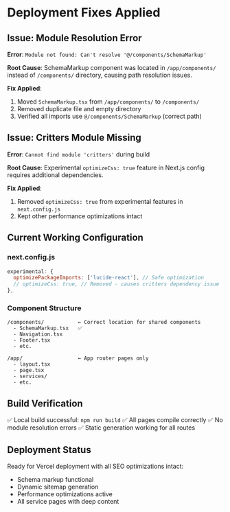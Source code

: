# Deployment Fixes Applied

## Issue: Module Resolution Error
**Error**: `Module not found: Can't resolve '@/components/SchemaMarkup'`

**Root Cause**: SchemaMarkup component was located in `/app/components/` instead of `/components/` directory, causing path resolution issues.

**Fix Applied**:
1. Moved `SchemaMarkup.tsx` from `/app/components/` to `/components/`
2. Removed duplicate file and empty directory
3. Verified all imports use `@/components/SchemaMarkup` (correct path)

## Issue: Critters Module Missing  
**Error**: `Cannot find module 'critters'` during build

**Root Cause**: Experimental `optimizeCss: true` feature in Next.js config requires additional dependencies.

**Fix Applied**:
1. Removed `optimizeCss: true` from experimental features in `next.config.js`
2. Kept other performance optimizations intact

## Current Working Configuration

### next.config.js
```javascript
experimental: {
  optimizePackageImports: ['lucide-react'], // Safe optimization
  // optimizeCss: true, // Removed - causes critters dependency issue
},
```

### Component Structure
```
/components/           ← Correct location for shared components
  - SchemaMarkup.tsx   ✅
  - Navigation.tsx
  - Footer.tsx
  - etc.

/app/                  ← App router pages only
  - layout.tsx
  - page.tsx
  - services/
  - etc.
```

## Build Verification
✅ Local build successful: `npm run build`
✅ All pages compile correctly
✅ No module resolution errors
✅ Static generation working for all routes

## Deployment Status
Ready for Vercel deployment with all SEO optimizations intact:
- Schema markup functional
- Dynamic sitemap generation
- Performance optimizations active
- All service pages with deep content